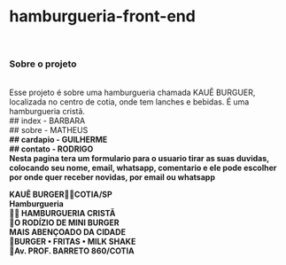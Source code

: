 # hamburgueria-front-end
<br>
<h3> Sobre o projeto </h3>
<br>
Esse projeto é sobre uma hamburgueria chamada KAUÊ BURGUER, localizada no centro de cotia, onde tem lanches e bebidas. É uma hamburgueria cristã.
<br>
## index - BARBARA
<br>
## sobre - MATHEUS
<b><br>
## cardapio - GUILHERME
<br>
## contato - RODRIGO
<br>
Nesta pagina tera um formulario para o usuario tirar as suas duvidas, colocando seu nome, email, whatsapp, comentario e ele pode escolher por onde quer receber novidas, por email ou whatsapp

KAUÊ BURGER🙌🏽COTIA/SP
<br>
Hamburgueria
<br>
🙌🏽 HAMBURGUERIA CRISTÃ
<br>
🍔O RODÍZIO DE MINI BURGER
<br>
MAIS ABENÇOADO DA CIDADE
<br>
🍔BURGER • FRITAS • MILK SHAKE
<br>
📍Av. PROF. BARRETO 860/COTIA
<br>

